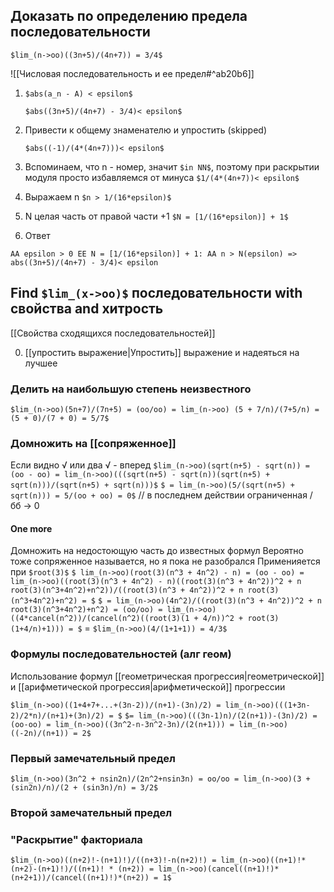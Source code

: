 ## Доказать по определению предела последовательности

`$lim_(n->oo)((3n+5)/(4n+7)) = 3/4$`

![[Числовая последовательность и ее предел#^ab20b6]]
1) `$abs(a_n - A) < epsilon$`

   `$abs((3n+5)/(4n+7) - 3/4)< epsilon$`
2) Привести к общему знаменателю и упростить (skipped)

	`$abs((-1)/(4*(4n+7)))< epsilon$`
3) Вспоминаем, что n  - номер, значит `$in NN$`, поэтому при раскрытии модуля просто избавляемся от минуса
   `$1/(4*(4n+7))< epsilon$`
4) Выражаем n
   `$n > 1/(16*epsilon)$`
5) N целая часть от правой части +1
   `$N = [1/(16*epsilon)] + 1$`
6) Ответ
```asciimath
AA epsilon > 0 EE N = [1/(16*epsilon)] + 1: AA n > N(epsilon) => abs((3n+5)/(4n+7) - 3/4)< epsilon
```

## Find `$lim_(x->oo)$` последовательности with свойства and хитрость
[[Свойства сходящихся последовательностей]]

0) [[упростить выражение|Упростить]] выражение и надеяться на лучшее
### Делить на наибольшую степень неизвестного
   `$lim_(n->oo)(5n+7)/(7n+5) = (oo/oo) = lim_(n->oo) (5 + 7/n)/(7+5/n) = (5 + 0)/(7 + 0) = 5/7$`
### Домножить на [[сопряженное]]
   Если видно √ или два √ - вперед
`$lim_(n->oo)(sqrt(n+5) - sqrt(n)) = (oo - oo) = lim_(n->oo)(((sqrt(n+5) - sqrt(n))(sqrt(n+5) + sqrt(n)))/(sqrt(n+5) + sqrt(n)))$`
`$ = lim_(n->oo)(5/(sqrt(n+5) + sqrt(n))) = 5/(oo + oo) = 0$` 
// в последнем действии ограниченная / бб -> 0 
#### One more
Домножить на недостоющую часть до известных формул
   Вероятно тоже сопряженное называется, но я пока не разобрался
   Применияется при  `$root(3)$`
  `$ lim_(n->oo)(root(3)(n^3 + 4n^2) - n) = (oo - oo) = lim_(n->oo)((root(3)(n^3 + 4n^2) - n)((root(3)(n^3 + 4n^2))^2 + n root(3)(n^3+4n^2)+n^2))/((root(3)(n^3 + 4n^2))^2 + n root(3)(n^3+4n^2)+n^2) = $` `$ = lim_(n->oo)(4n^2)/((root(3)(n^3 + 4n^2))^2 + n root(3)(n^3+4n^2)+n^2) = (oo/oo) = lim_(n->oo)((4*cancel(n^2))/(cancel(n^2)((root(3)(1 + 4/n))^2 + root(3)(1+4/n)+1))) = $`
  = `$lim_(n->oo)(4/(1+1+1)) = 4/3$`

### Формулы последовательностей (алг геом)
Использование формул [[геометрическая прогрессия|геометрической]] и [[арифметической прогрессия|арифметической]] прогрессии

`$lim_(n->oo)((1+4+7+...+(3n-2))/(n+1)-(3n)/2) = lim_(n->oo)(((1+3n-2)/2*n)/(n+1)+(3n)/2) = $`
`$= lim_(n->oo)(((3n-1)n)/(2(n+1))-(3n)/2) = (oo-oo) = lim_(n->oo)((3n^2-n-3n^2-3n)/(2(n+1))) = lim_(n->oo)((-2n)/(n+1)) = 2$`

### Первый замечательный предел
`$lim_(n->oo)(3n^2 + nsin2n)/(2n^2+nsin3n) = oo/oo = lim_(n->oo)(3 + (sin2n)/n)/(2 + (sin3n)/n) = 3/2$`
### Второй замечательный предел

### "Раскрытие" факториала
`$lim_(n->oo)((n+2)!-(n+1)!)/((n+3)!-n(n+2)!) = lim_(n->oo)((n+1)!*(n+2)-(n+1)!)/((n+1)! * (n+2)) = lim_(n->oo)(cancel((n+1)!)*(n+2+1))/(cancel((n+1)!)*(n+2)) = 1$`